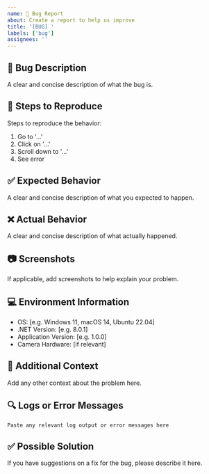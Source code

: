 ```yaml
---
name: 🐛 Bug Report
about: Create a report to help us improve
title: '[BUG] '
labels: ['bug']
assignees: ''
---
```


## 🐛 Bug Description
A clear and concise description of what the bug is.

## 🔄 Steps to Reproduce
Steps to reproduce the behavior:
1. Go to '...'
2. Click on '...'
3. Scroll down to '...'
4. See error

## ✅ Expected Behavior
A clear and concise description of what you expected to happen.

## ❌ Actual Behavior
A clear and concise description of what actually happened.

## 📷 Screenshots
If applicable, add screenshots to help explain your problem.

## 💻 Environment Information
- OS: [e.g. Windows 11, macOS 14, Ubuntu 22.04]
- .NET Version: [e.g. 8.0.1]
- Application Version: [e.g. 1.0.0]
- Camera Hardware: [if relevant]

## 📝 Additional Context
Add any other context about the problem here.

## 🔍 Logs or Error Messages
```
Paste any relevant log output or error messages here
```

## ✅ Possible Solution
If you have suggestions on a fix for the bug, please describe it here.